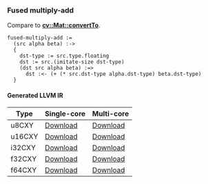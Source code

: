 ### Fused multiply-add
Compare to **[cv::Mat::convertTo](http://docs.opencv.org/2.4.8/modules/core/doc/basic_structures.html#mat-convertto)**.

    fused-multiply-add :=
      (src alpha beta) :->
      {
        dst-type := src.type.floating
        dst := src.(imitate-size dst-type)
        (dst src alpha beta) :=>
          dst :<- (+ (* src.dst-type alpha.dst-type) beta.dst-type)
      }

#### Generated LLVM IR
| Type   | Single-core | Multi-core |
|--------|-------------|------------|
| u8CXY  | [Download](https://s3.amazonaws.com/liblikely/benchmarks/fused_multiply_add_f32CXY__u8CXY_double_double_.ll)  | [Download](https://s3.amazonaws.com/liblikely/benchmarks/fused_multiply_add_f32CXY__u8CXY_double_double__m.ll)  |
| u16CXY | [Download](https://s3.amazonaws.com/liblikely/benchmarks/fused_multiply_add_f32CXY__u16CXY_double_double_.ll) | [Download](https://s3.amazonaws.com/liblikely/benchmarks/fused_multiply_add_f32CXY__u16CXY_double_double__m.ll) |
| i32CXY | [Download](https://s3.amazonaws.com/liblikely/benchmarks/fused_multiply_add_f32CXY__i32CXY_double_double_.ll) | [Download](https://s3.amazonaws.com/liblikely/benchmarks/fused_multiply_add_f32CXY__i32CXY_double_double__m.ll) |
| f32CXY | [Download](https://s3.amazonaws.com/liblikely/benchmarks/fused_multiply_add_f32CXY__f32CXY_double_double_.ll) | [Download](https://s3.amazonaws.com/liblikely/benchmarks/fused_multiply_add_f32CXY__f32CXY_double_double__m.ll) |
| f64CXY | [Download](https://s3.amazonaws.com/liblikely/benchmarks/fused_multiply_add_f64CXY__f64CXY_double_double_.ll) | [Download](https://s3.amazonaws.com/liblikely/benchmarks/fused_multiply_add_f64CXY__f64CXY_double_double__m.ll) |

